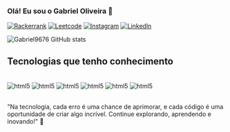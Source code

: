 
### Olá! Eu sou o Gabriel Oliveira 👋


[![Rackerrank](https://img.shields.io/badge/-Hackerrank-2EC866?style=for-the-badge&logo=HackerRank&logoColor=white)](https://www.hackerrank.com/profile/gabrieloliveir38)
[![Leetcode](https://img.shields.io/badge/-LeetCode-FFA116?style=for-the-badge&logo=LeetCode&logoColor=black)](https://leetcode.com/u/Gabriel9676/)
[![Instagram](https://img.shields.io/badge/Instagram-E4405F?style=for-the-badge&logo=instagram&logoColor=white)](https://www.instagram.com/gabriel_9676/#)
[![Linkedln](https://img.shields.io/badge/LinkedIn-0077B5?style=for-the-badge&logo=linkedin&logoColor=white)](https://www.linkedin.com/in/gabriel-oliveira-95766a14a/)

![Gabriel9676 GitHub stats](https://github-readme-stats.vercel.app/api?username=Gabriel9676&show_icons=true&theme=radical)


## Tecnologias que tenho conhecimento
<div style="display: inline_block"><br/>
    <img align="center" alt="html5" src="https://img.shields.io/badge/Java-ED8B00?style=for-the-badge&logo=openjdk&logoColor=white" />
    <img align="center" alt="html5" src="https://img.shields.io/badge/Python-3776AB?style=for-the-badge&logo=python&logoColor=white" />
     <img align="center" alt="html5" src="https://img.shields.io/badge/HTML5-E34F26?style=for-the-badge&logo=html5&logoColor=white" />
     <img align="center" alt="html5" src="https://img.shields.io/badge/CSS3-1572B6?style=for-the-badge&logo=css3&logoColor=white" />
     <img align="center" alt="html5" src="https://img.shields.io/badge/GitHub-100000?style=for-the-badge&logo=github&logoColor=white" />
      <img align="center" alt="html5" src="https://img.shields.io/badge/MySQL-00000F?style=for-the-badge&logo=mysql&logoColor=white" />

</div><br/>

"Na tecnologia, cada erro é uma chance de aprimorar, e cada código é uma oportunidade de criar algo incrível. Continue explorando, aprendendo e inovando!" 🚀

